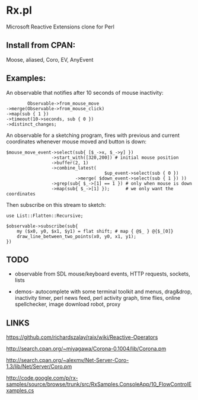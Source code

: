 Rx.pl
=====

Microsoft Reactive Extensions clone for Perl

Install from CPAN:
------------------

Moose, aliased, Coro, EV, AnyEvent

Examples:
---------

An observable that notifies after 10 seconds of mouse inactivity:

            Observable->from_mouse_move
    ->merge(Observable->from_mouse_click)
    ->map(sub { 1 })
    ->timeout(10->seconds, sub { 0 })
    ->distinct_changes;

An observable for a sketching program, fires with previous and current
coordinates whenever mouse moved and button is down:

    $mouse_move_event->select(sub{ [$_->x, $_->y] })  
                     ->start_with([320,200]) # initial mouse position
                     ->buffer(2, 1)
                     ->combine_latest(
                                         $up_event->select(sub { 0 })
                              ->merge( $down_event->select(sub { 1 }) ))
                     ->grep(sub{ $_->[1] == 1 }) # only when mouse is down
                     ->map(sub{ $_->[1] });      # we only want the coordinates

Then subscribe on this stream to sketch:

    use List::Flatten::Recursive;

    $observable->subscribe(sub{
        my ($x0, y0, $x1, $y1) = flat shift; # map { @$_ } @{$_[0]}
        draw_line_between_two_points(x0, y0, x1, y1);
    })

TODO
----

* observable from SDL mouse/keyboard events, HTTP requests,
  sockets, lists 

* demos- autocomplete with some terminal toolkit and menus, drag&drop,
  inactivity timer, perl news feed, perl activity graph, time flies,
  online spellchecker, image download robot, proxy

LINKS
-----

https://github.com/richardszalay/raix/wiki/Reactive-Operators

http://search.cpan.org/~miyagawa/Corona-0.1004/lib/Corona.pm

http://search.cpan.org/~alexmv/Net-Server-Coro-1.3/lib/Net/Server/Coro.pm

http://code.google.com/p/rx-samples/source/browse/trunk/src/RxSamples.ConsoleApp/10_FlowControlExamples.cs

